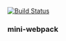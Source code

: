 [![Build Status](https://www.travis-ci.org/HRDVV/bundler.svg?branch=master)](https://www.travis-ci.org/HRDVV/bundler)

### mini-webpack
